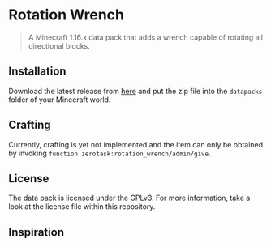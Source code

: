 # Rotation Wrench

> A Minecraft 1.16.x data pack that adds a wrench capable of rotating all directional blocks.

## Installation

Download the latest release from [here][latest] and put the zip file into the `datapacks` folder of your Minecraft world.

## Crafting

Currently, crafting is yet not implemented and the item can only be obtained by invoking `function zerotask:rotation_wrench/admin/give`.

## License

The data pack is licensed under the GPLv3. For more information, take a look at the license file within this repository.

## Inspiration

[latest]: https://github.com/vanilla-friendly-datapacks/rotation-wrench/releases/latest
